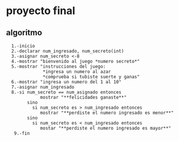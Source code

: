 # proyecto final


## algoritmo 

      1.-inicio
      2.-declarar num_ingresado, num_secreto(int)
      3.-asignar num_secreto <-8
      4.-mostrar "bienvenido al juego *numero secreto*"
      5.-mostrar "instrucciones del juego:
                  *ingresa un numero al azar 
                  *comprueba si tubiste suerte y ganas"
      6.-mostrar "ingresa un numero del 1 al 10"
      7.-asignar num_ingresado
      8.-si num_secreto == num_asignado entonces 
                 mostrar "**felicidades ganaste**"
            sino 
              si num_secreto es > num_ingresado entonces
                 mostrar "**perdiste el numero ingresado es menor**"
            sino
              si num_secreto es < num_ingresado entonces
                 mostar "**perdiste el numero ingresado es mayor**"
       9.-fin          
          
            
